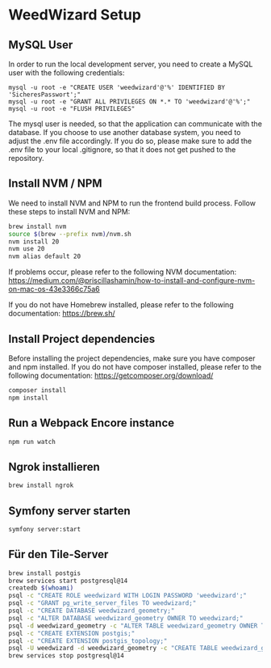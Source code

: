 # WeedWizard Setup

## MySQL User
In order to run the local development server, you need to create a MySQL user with the following credentials:
```mysql
mysql -u root -e "CREATE USER 'weedwizard'@'%' IDENTIFIED BY 'SicheresPasswort';"
mysql -u root -e "GRANT ALL PRIVILEGES ON *.* TO 'weedwizard'@'%';"
mysql -u root -e "FLUSH PRIVILEGES"
```
The mysql user is needed, so that the application can communicate with the database. If you choose to use another database
system, you need to adjust the .env file accordingly. If you do so, please make sure to add the .env file to your local 
.gitignore, so that it does not get pushed to the repository.

## Install NVM / NPM
We need to install NVM and NPM to run the frontend build process. Follow these steps to install NVM and NPM:
```bash
brew install nvm
source $(brew --prefix nvm)/nvm.sh
nvm install 20
nvm use 20
nvm alias default 20
```
If problems occur, please refer to the following NVM documentation: https://medium.com/@priscillashamin/how-to-install-and-configure-nvm-on-mac-os-43e3366c75a6

If you do not have Homebrew installed, please refer to the following documentation: https://brew.sh/

## Install Project dependencies
Before installing the project dependencies, make sure you have composer and npm installed. If you do not have composer installed, please refer to the following documentation: https://getcomposer.org/download/
```bash
composer install
npm install
```

## Run a Webpack Encore instance
```bash
npm run watch
```

## Ngrok installieren
```bash
brew install ngrok
```

## Symfony server starten
```bash
symfony server:start
```

## Für den Tile-Server
```bash
brew install postgis
brew services start postgresql@14
createdb $(whoami)
psql -c "CREATE ROLE weedwizard WITH LOGIN PASSWORD 'weedwizard';"
psql -c "GRANT pg_write_server_files TO weedwizard;"
psql -c "CREATE DATABASE weedwizard_geometry;"
psql -c "ALTER DATABASE weedwizard_geometry OWNER TO weedwizard;"
psql -d weedwizard_geometry -c "ALTER TABLE weedwizard_geometry OWNER TO weedwizard;"
psql -c "CREATE EXTENSION postgis;"
psql -c "CREATE EXTENSION postgis_topology;"
psql -U weedwizard -d weedwizard_geometry -c "CREATE TABLE weedwizard_geometry (id SERIAL PRIMARY KEY, geom GEOMETRY NOT NULL, src text);"
brew services stop postgresql@14
```